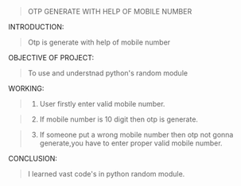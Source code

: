 >OTP GENERATE WITH HELP OF MOBILE NUMBER

INTRODUCTION:

> Otp is generate with help of mobile number

OBJECTIVE OF PROJECT:

> To use and understnad python's random module

WORKING:

> 1. User firstly enter valid mobile number.

> 2. If mobile number is 10 digit then otp is generate.

> 3. If someone put a wrong mobile number then otp not gonna generate,you have to enter proper valid mobile number.

CONCLUSION:

> I learned vast code's in python random module.
​

